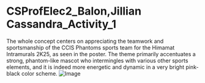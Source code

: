 # CSProfElec2_Balon,Jillian Cassandra_Activity_1
The whole concept centers on appreciating the teamwork and sportsmanship of the CCIS Phantoms sports team for the Himamat Intramurals 2K25, as seen in the poster. The theme primarily accentuates a strong, phantom-like mascot who intermingles with various other sports elements, and it is indeed more energetic and dynamic in a very bright pink-black color scheme.
![Image](https://github.com/user-attachments/assets/2ce61a5c-2415-4f6c-8b45-0f4861d425f7)
